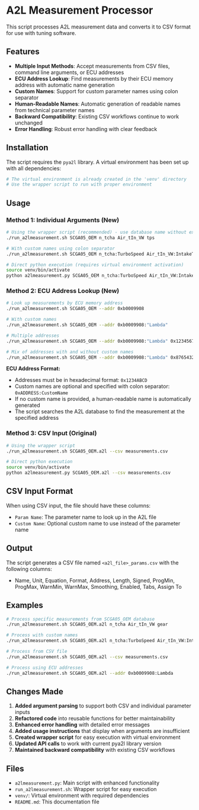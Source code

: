 # A2L Measurement Processor

This script processes A2L measurement data and converts it to CSV format for use with tuning software.

## Features

- **Multiple Input Methods**: Accept measurements from CSV files, command line arguments, or ECU addresses
- **ECU Address Lookup**: Find measurements by their ECU memory address with automatic name generation
- **Custom Names**: Support for custom parameter names using colon separator
- **Human-Readable Names**: Automatic generation of readable names from technical parameter names
- **Backward Compatibility**: Existing CSV workflows continue to work unchanged
- **Error Handling**: Robust error handling with clear feedback

## Installation

The script requires the `pya2l` library. A virtual environment has been set up with all dependencies:

```bash
# The virtual environment is already created in the 'venv' directory
# Use the wrapper script to run with proper environment
```

## Usage

### Method 1: Individual Arguments (New)

```bash
# Using the wrapper script (recommended) - use database name without extension if .a2ldb exists
./run_a2lmeasurement.sh SCGA05_OEM n_tcha Air_tIn_VW tps

# With custom names using colon separator
./run_a2lmeasurement.sh SCGA05_OEM n_tcha:TurboSpeed Air_tIn_VW:IntakeTemp tps:ThrottlePosition

# Direct python execution (requires virtual environment activation)
source venv/bin/activate
python a2lmeasurement.py SCGA05_OEM n_tcha:TurboSpeed Air_tIn_VW:IntakeTemp tps
```

### Method 2: ECU Address Lookup (New)

```bash
# Look up measurements by ECU memory address
./run_a2lmeasurement.sh SCGA05_OEM --addr 0xb0009908

# With custom names
./run_a2lmeasurement.sh SCGA05_OEM --addr 0xb0009908:"Lambda"

# Multiple addresses
./run_a2lmeasurement.sh SCGA05_OEM --addr 0xb0009908:"Lambda" 0x12345678:"Another Param"

# Mix of addresses with and without custom names
./run_a2lmeasurement.sh SCGA05_OEM --addr 0xb0009908:"Lambda" 0x87654321
```

**ECU Address Format:**
- Addresses must be in hexadecimal format: `0x1234ABCD`
- Custom names are optional and specified with colon separator: `0xADDRESS:CustomName`
- If no custom name is provided, a human-readable name is automatically generated
- The script searches the A2L database to find the measurement at the specified address

### Method 3: CSV Input (Original)

```bash
# Using the wrapper script
./run_a2lmeasurement.sh SCGA05_OEM.a2l --csv measurements.csv

# Direct python execution
source venv/bin/activate
python a2lmeasurement.py SCGA05_OEM.a2l --csv measurements.csv
```

## CSV Input Format

When using CSV input, the file should have these columns:
- `Param Name`: The parameter name to look up in the A2L file
- `Custom Name`: Optional custom name to use instead of the parameter name

## Output

The script generates a CSV file named `<a2l_file>_params.csv` with the following columns:
- Name, Unit, Equation, Format, Address, Length, Signed, ProgMin, ProgMax, WarnMin, WarnMax, Smoothing, Enabled, Tabs, Assign To

## Examples

```bash
# Process specific measurements from SCGA05_OEM database
./run_a2lmeasurement.sh SCGA05_OEM.a2l n_tcha Air_tIn_VW gear

# Process with custom names
./run_a2lmeasurement.sh SCGA05_OEM.a2l n_tcha:TurboSpeed Air_tIn_VW:IntakeTemp gear:GearPosition

# Process from CSV file
./run_a2lmeasurement.sh SCGA05_OEM.a2l --csv measurements.csv

# Process using ECU addresses
./run_a2lmeasurement.sh SCGA05_OEM.a2l --addr 0xb0009908:Lambda
```

## Changes Made

1. **Added argument parsing** to support both CSV and individual parameter inputs
2. **Refactored code** into reusable functions for better maintainability
3. **Enhanced error handling** with detailed error messages
4. **Added usage instructions** that display when arguments are insufficient
5. **Created wrapper script** for easy execution with virtual environment
6. **Updated API calls** to work with current pya2l library version
7. **Maintained backward compatibility** with existing CSV workflows

## Files

- `a2lmeasurement.py`: Main script with enhanced functionality
- `run_a2lmeasurement.sh`: Wrapper script for easy execution
- `venv/`: Virtual environment with required dependencies
- `README.md`: This documentation file
